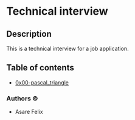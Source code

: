 # Technical interview

## Description

This is a technical interview for a job application.

## Table of contents

- [0x00-pascal_triangle](./0x00-pascal_triangle)

### Authors &copy;

- Asare Felix
